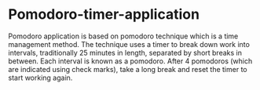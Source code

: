 # Pomodoro-timer-application
Pomodoro application is based on pomodoro technique which is a time management method. The technique uses a timer to break down work into intervals, traditionally 25 minutes in length, separated by short breaks in between. Each interval is known as a pomodoro. After 4 pomodoros (which are indicated using check marks), take a long break and reset the timer to start working again.
